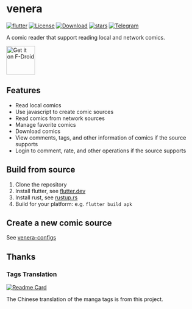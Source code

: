 # venera

[![flutter](https://img.shields.io/badge/flutter-3.24.4-blue)](https://flutter.dev/)
[![License](https://img.shields.io/github/license/venera-app/venera)](https://github.com/venera-app/venera/blob/master/LICENSE)
[![Download](https://img.shields.io/github/v/release/venera-app/venera)](https://github.com/venera-app/venera/releases)
[![stars](https://img.shields.io/github/stars/venera-app/venera)](https://github.com/venera-app/venera/stargazers)
[![Telegram](https://img.shields.io/badge/Telegram-2CA5E0?style=flat&logo=telegram&logoColor=white)](https://t.me/+Ws-IpmUutzkxMjhl)

A comic reader that support reading local and network comics.

[<img src="https://fdroid.gitlab.io/artwork/badge/get-it-on.png"
     alt="Get it on F-Droid"
     height="75">](https://f-droid.org/packages/com.github.wgh136.venera/)

## Features

- Read local comics
- Use javascript to create comic sources
- Read comics from network sources
- Manage favorite comics
- Download comics
- View comments, tags, and other information of comics if the source supports
- Login to comment, rate, and other operations if the source supports

## Build from source

1. Clone the repository
2. Install flutter, see [flutter.dev](https://flutter.dev/docs/get-started/install)
3. Install rust, see [rustup.rs](https://rustup.rs/)
4. Build for your platform: e.g. `flutter build apk`

## Create a new comic source

See [venera-configs](https://github.com/venera-app/venera-configs)

## Thanks

### Tags Translation
[![Readme Card](https://github-readme-stats.vercel.app/api/pin/?username=EhTagTranslation&repo=Database)](https://github.com/EhTagTranslation/Database)

The Chinese translation of the manga tags is from this project.
